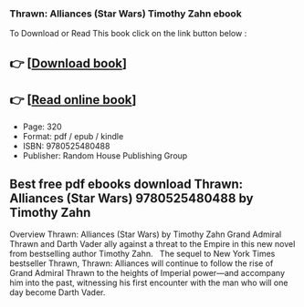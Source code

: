 ### Thrawn: Alliances (Star Wars) Timothy Zahn ebook

To Download or Read This book click on the link button below :

## 👉  [**[Download book](http://filesbooks.info/download.php?group=book&from=github.com&id=469208&lnk=1064 "Download book")**]

## 👉  [**[Read online book](http://filesbooks.info/download.php?group=book&from=github.com&id=469208&lnk=1064 "Read online book")**]


* Page: 320
* Format: pdf / epub / kindle
* ISBN: 9780525480488
* Publisher: Random House Publishing Group



## Best free pdf ebooks download Thrawn: Alliances (Star Wars) 9780525480488 by Timothy Zahn


Overview
Thrawn: Alliances (Star Wars) by Timothy Zahn Grand Admiral Thrawn and Darth Vader ally against a threat to the Empire in this new novel from bestselling author Timothy Zahn.
 
 The sequel to New York Times bestseller Thrawn, Thrawn: Alliances will continue to follow the rise of Grand Admiral Thrawn to the heights of Imperial power—and accompany him into the past, witnessing his first encounter with the man who will one day become Darth Vader.




